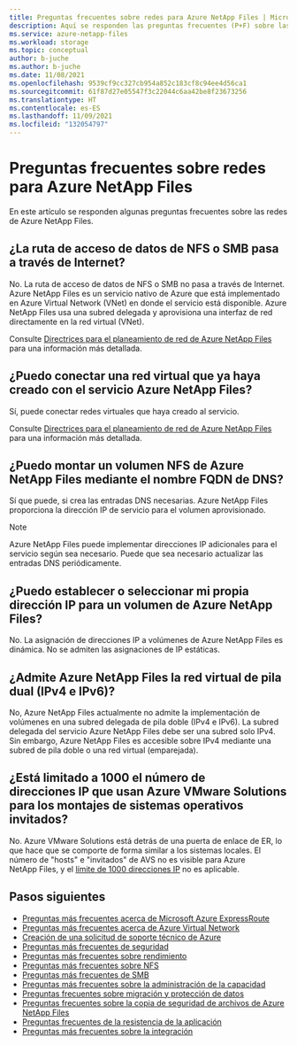 ```yaml
---
title: Preguntas frecuentes sobre redes para Azure NetApp Files | Microsoft Docs
description: Aquí se responden las preguntas frecuentes (P+F) sobre las redes de Azure NetApp Files.
ms.service: azure-netapp-files
ms.workload: storage
ms.topic: conceptual
author: b-juche
ms.author: b-juche
ms.date: 11/08/2021
ms.openlocfilehash: 9539cf9cc327cb954a852c183cf8c94ee4d56ca1
ms.sourcegitcommit: 61f87d27e05547f3c22044c6aa42be8f23673256
ms.translationtype: HT
ms.contentlocale: es-ES
ms.lasthandoff: 11/09/2021
ms.locfileid: "132054797"
---
```

# <a name="networking-faqs-for-azure-netapp-files"></a>Preguntas frecuentes sobre redes para Azure NetApp Files

En este artículo se responden algunas preguntas frecuentes sobre las redes de Azure NetApp Files. 

## <a name="does-the-data-path-for-nfs-or-smb-go-over-the-internet"></a>¿La ruta de acceso de datos de NFS o SMB pasa a través de Internet?  

No. La ruta de acceso de datos de NFS o SMB no pasa a través de Internet. Azure NetApp Files es un servicio nativo de Azure que está implementado en Azure Virtual Network (VNet) en donde el servicio está disponible. Azure NetApp Files usa una subred delegada y aprovisiona una interfaz de red directamente en la red virtual (VNet). 

Consulte [Directrices para el planeamiento de red de Azure NetApp Files](./azure-netapp-files-network-topologies.md) para una información más detallada.  

## <a name="can-i-connect-a-vnet-that-i-already-created-to-the-azure-netapp-files-service"></a>¿Puedo conectar una red virtual que ya haya creado con el servicio Azure NetApp Files?

Sí, puede conectar redes virtuales que haya creado al servicio. 

Consulte [Directrices para el planeamiento de red de Azure NetApp Files](./azure-netapp-files-network-topologies.md) para una información más detallada.  

## <a name="can-i-mount-an-nfs-volume-of-azure-netapp-files-using-dns-fqdn-name"></a>¿Puedo montar un volumen NFS de Azure NetApp Files mediante el nombre FQDN de DNS?

Sí que puede, si crea las entradas DNS necesarias. Azure NetApp Files proporciona la dirección IP de servicio para el volumen aprovisionado. 

> [!NOTE] 
> Azure NetApp Files puede implementar direcciones IP adicionales para el servicio según sea necesario.  Puede que sea necesario actualizar las entradas DNS periódicamente.

## <a name="can-i-set-or-select-my-own-ip-address-for-an-azure-netapp-files-volume"></a>¿Puedo establecer o seleccionar mi propia dirección IP para un volumen de Azure NetApp Files?  

No. La asignación de direcciones IP a volúmenes de Azure NetApp Files es dinámica. No se admiten las asignaciones de IP estáticas. 

## <a name="does-azure-netapp-files-support-dual-stack-ipv4-and-ipv6-vnet"></a>¿Admite Azure NetApp Files la red virtual de pila dual (IPv4 e IPv6)?

No, Azure NetApp Files actualmente no admite la implementación de volúmenes en una subred delegada de pila doble (IPv4 e IPv6). La subred delegada del servicio Azure NetApp Files debe ser una subred solo IPv4. Sin embargo, Azure NetApp Files es accesible sobre IPv4 mediante una subred de pila doble o una red virtual (emparejada).

## <a name="is-the-number-of-the-ip-addresses-using-azure-vmware-solutions-for-guest-os-mounts-limited-to-1000"></a>¿Está limitado a 1000 el número de direcciones IP que usan Azure VMware Solutions para los montajes de sistemas operativos invitados?

No. Azure VMware Solutions está detrás de una puerta de enlace de ER, lo que hace que se comporte de forma similar a los sistemas locales. El número de "hosts" e "invitados" de AVS no es visible para Azure NetApp Files, y el [límite de 1000 direcciones IP](azure-netapp-files-resource-limits.md#resource-limits) no es aplicable.
 
## <a name="next-steps"></a>Pasos siguientes  

- [Preguntas más frecuentes acerca de Microsoft Azure ExpressRoute](../expressroute/expressroute-faqs.md)
- [Preguntas más frecuentes acerca de Azure Virtual Network](../virtual-network/virtual-networks-faq.md)
- [Creación de una solicitud de soporte técnico de Azure](../azure-portal/supportability/how-to-create-azure-support-request.md)
- [Preguntas más frecuentes de seguridad](faq-security.md)
- [Preguntas más frecuentes sobre rendimiento](faq-performance.md)
- [Preguntas más frecuentes sobre NFS](faq-nfs.md)
- [Preguntas más frecuentes de SMB](faq-smb.md)
- [Preguntas más frecuentes sobre la administración de la capacidad](faq-capacity-management.md)
- [Preguntas frecuentes sobre migración y protección de datos](faq-data-migration-protection.md)
- [Preguntas frecuentes sobre la copia de seguridad de archivos de Azure NetApp Files](faq-backup.md)
- [Preguntas frecuentes de la resistencia de la aplicación](faq-application-resilience.md)
- [Preguntas más frecuentes sobre la integración](faq-integration.md)
